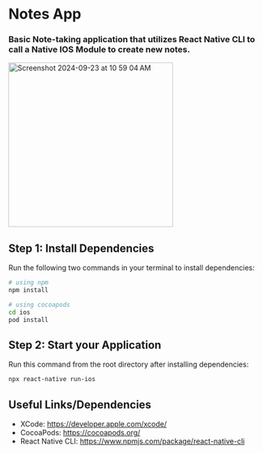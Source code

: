 # Notes App

### Basic Note-taking application that utilizes React Native CLI to call a Native IOS Module to create new notes. 

<img width="325" alt="Screenshot 2024-09-23 at 10 59 04 AM" src="https://github.com/user-attachments/assets/4586f017-3579-4444-847b-5cf7d1a08806">

## Step 1: Install Dependencies
Run the following two commands in your terminal to install dependencies:

```bash
# using npm
npm install
```

```bash
# using cocoapods
cd ios
pod install
```

## Step 2: Start your Application
Run this command from the root directory after installing dependencies:

```bash
npx react-native run-ios
```


## Useful Links/Dependencies

- XCode: https://developer.apple.com/xcode/
- CocoaPods: https://cocoapods.org/
- React Native CLI: https://www.npmjs.com/package/react-native-cli


